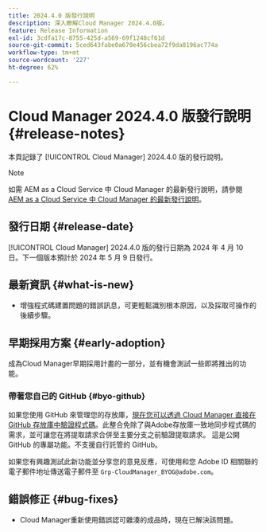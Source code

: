 ```yaml
---
title: 2024.4.0 版發行說明
description: 深入瞭解Cloud Manager 2024.4.0版。
feature: Release Information
exl-id: 3cdfa17c-8755-425d-a569-69f1248cf61d
source-git-commit: 5ced643fabe0a670e456cbea72f9da8196ac774a
workflow-type: tm+mt
source-wordcount: '227'
ht-degree: 62%

---
```


# Cloud Manager 2024.4.0 版發行說明 {#release-notes}

本頁記錄了 [!UICONTROL Cloud Manager] 2024.4.0 版的發行說明。

>[!NOTE]
>
>如需 AEM as a Cloud Service 中 Cloud Manager 的最新發行說明，請參閱 [AEM as a Cloud Service 中 Cloud Manager 的最新發行說明](https://experienceleague.adobe.com/zh-hant/docs/experience-manager-cloud-service/content/release-notes/cloud-manager/current)。

## 發行日期 {#release-date}

[!UICONTROL Cloud Manager] 2024.4.0 版的發行日期為 2024 年 4 月 10 日。下一個版本預計於 2024 年 5 月 9 日發行。

## 最新資訊 {#what-is-new}

* 增強程式碼建置問題的錯誤訊息，可更輕鬆識別根本原因，以及採取可操作的後續步驟。

## 早期採用方案 {#early-adoption}

成為Cloud Manager早期採用計畫的一部分，並有機會測試一些即將推出的功能。

### 帶著您自己的 GitHub {#byo-github}

如果您使用 GitHub 來管理您的存放庫，[現在您可以透過 Cloud Manager 直接在 GitHub 存放庫中驗證程式碼](/help/managing-code/private-repositories.md)。此整合免除了與Adobe存放庫一致地同步程式碼的需求，並可讓您在將提取請求合併至主要分支之前驗證提取請求。 這是公開 GitHub 的專屬功能。不支援自行託管的 GitHub。

如果您有興趣測試此新功能並分享您的意見反應，可使用和您 Adobe ID 相關聯的電子郵件地址傳送電子郵件至 `Grp-CloudManager_BYOG@adobe.com`。

## 錯誤修正 {#bug-fixes}

* Cloud Manager重新使用錯誤認可雜湊的成品時，現在已解決該問題。
